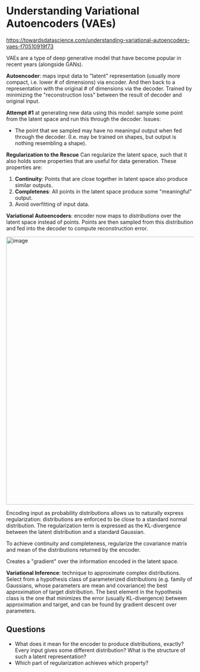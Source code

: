 # Understanding Variational Autoencoders (VAEs)

https://towardsdatascience.com/understanding-variational-autoencoders-vaes-f70510919f73

VAEs are a type of deep generative model that have become popular in recent years (alongside GANs).

**Autoencoder**: maps input data to "latent" representation (usually more compact, i.e. lower # of dimensions) via encoder. And then back to a representation with the original # of dimensions via the decoder.
Trained by minimizing the "reconstruction loss" between the result of decoder and original input.

**Attempt #1** at generating new data using this model: sample some point from the latent space and run this through the decoder.
Issues:
- The point that we sampled may have no meaningul output when fed through the decoder. (I.e. may be trained on shapes, but output is nothing resembling a shape).

**Regularization to the Rescue**
Can regularize the latent space, such that it also holds some properties that are useful for data generation. These properties are:
1. **Continuity**: Points that are close together in latent space also produce similar outputs.
2. **Completenes**: All points in the latent space produce some "meaningful" output.
3. Avoid overfitting of input data.

**Variational Autoencoders**: encoder now maps to _distributions_ over the latent space instead of points. Points are then sampled from this distribution and fed into the decoder to compute reconstruction error.

<img width="720" alt="image" src="https://user-images.githubusercontent.com/7538750/192180890-ee95f606-52ef-438f-93c4-b848cb3383f8.png">

Encoding input as probability distributions allows us to naturally express regularization: distributions are enforced to be close to a standard normal distribution.
The regularization term is expressed as the KL-divergence between the latent distribution and a standard Gaussian.

To achieve continuity and completeness, regularize the covariance matrix and mean of the distributions returned by the encoder.

Creates a "gradient" over the information encoded in the latent space.

**Variational Inference**: technique to approximate complex distributions. Select from a hypothesis class of parameterized distributions (e.g. family of Gaussians, whose parameters are mean and covariance) the best approximation of target distribution.
The best element in the hypothesis class is the one that minimizes the error (usually KL-divergence) between approximation and target, and can be found by gradient descent over parameters.


## Questions
- What does it mean for the encoder to produce distributions, exactly? Every input gives some different distribution? What is the structure of such a latent representation?
- Which part of regularization achieves which property?
